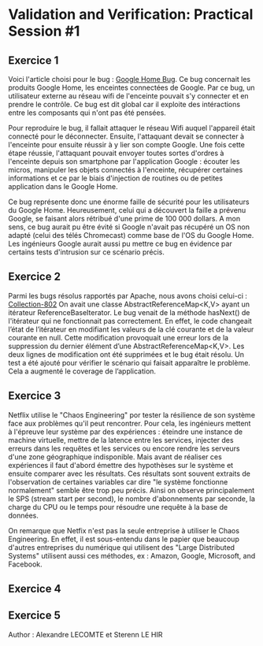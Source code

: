 # Validation and Verification: Practical Session #1

## Exercice 1

Voici l'article choisi pour le bug : [Google Home Bug](https://www.igen.fr/domotique/2023/01/une-faille-permettait-de-transformer-un-google-home-mini-en-micro-espion-134715). Ce bug concernait les produits Google Home, les enceintes connectées de Google. Par ce bug, un utilisateur externe au réseau wifi de l'enceinte pouvait s'y connecter et en prendre le contrôle. Ce bug est dit global car il exploite des intéractions entre les composants qui n'ont pas été pensées. 

Pour reproduire le bug, il fallait attaquer le réseau Wifi auquel l'appareil était connecté pour le déconnecter. Ensuite, l'attaquant devait se connecter à l'enceinte pour ensuite réussir à y lier son compte Google. Une fois cette étape réussie, l'attaquant pouvait envoyer toutes sortes d'ordres à l'enceinte depuis son smartphone par l'application Google : écouter les micros, manipuler les objets connectés à l'enceinte, récupérer certaines informations et ce par le biais d'injection de routines ou de petites application dans le Google Home. 

Ce bug représente donc une énorme faille de sécurité pour les utilisateurs du Google Home. Heureusement, celui qui a découvert la faille a prévenu Google, se faisant alors rétribué d'une prime de 100 000 dollars. A mon sens, ce bug aurait pu être évité si Google n'avait pas récupéré un OS non adapté (celui des télés Chromecast) comme base de l'OS du Google Home. Les ingénieurs Google aurait aussi pu mettre ce bug en évidence par certains tests d'intrusion sur ce scénario précis.

## Exercice 2  

Parmi les bugs résolus rapportés par Apache, nous avons choisi celui-ci : [Collection-802](https://issues.apache.org/jira/projects/COLLECTIONS/issues/COLLECTIONS-802?filter=doneissues) On avait une classe AbstractReferenceMap<K,V> ayant un itérateur ReferenceBaseIterator. Le bug venait de la méthode hasNext() de l'itérateur qui ne fonctionnait pas correctement. En effet, le code changeait l’état de l’itérateur en modifiant les valeurs de la clé courante et de la valeur courante en null. Cette modification provoquait une erreur lors de la suppression du dernier élément d’une AbstractReferenceMap<K,V>. Les deux lignes de modification ont été supprimées et le bug était résolu. Un test a été ajouté pour vérifier le scénario qui faisait apparaître le problème. Cela a augmenté le coverage de l’application. 

## Exercice 3

Netflix utilise le "Chaos Engineering" por tester la résilience de son système face aux problèmes qu'il peut rencontrer. Pour cela, les ingénieurs mettent à l'épreuve leur système par des expériences : éteindre une instance de machine virtuelle, mettre de la latence entre les services, injecter des erreurs dans les requêtes et les services ou encore rendre les serveurs d'une zone géographique indisponible. Mais avant de réaliser ces expériences il faut d'abord émettre des hypothèses sur le système et ensuite comparer avec les résultats. Ces résultats sont souvent extraits de l'observation de certaines variables car dire "le système fonctionne normalement" semble être trop peu précis. Ainsi on observe principalement le SPS (stream start per second), le nombre d'abonnements par seconde, la charge du CPU ou le temps pour résoudre une requête à la base de données.

On remarque que Netfix n'est pas la seule entreprise à utiliser le Chaos Engineering. En effet, il est sous-entendu dans le papier que beaucoup d'autres entreprises du numérique qui utilisent des "Large Distributed Systems" utilisent aussi ces méthodes, ex : Amazon, Google, Microsoft, and Facebook.

## Exercice 4

## Exercice 5


Author : Alexandre LECOMTE et Sterenn LE HIR
